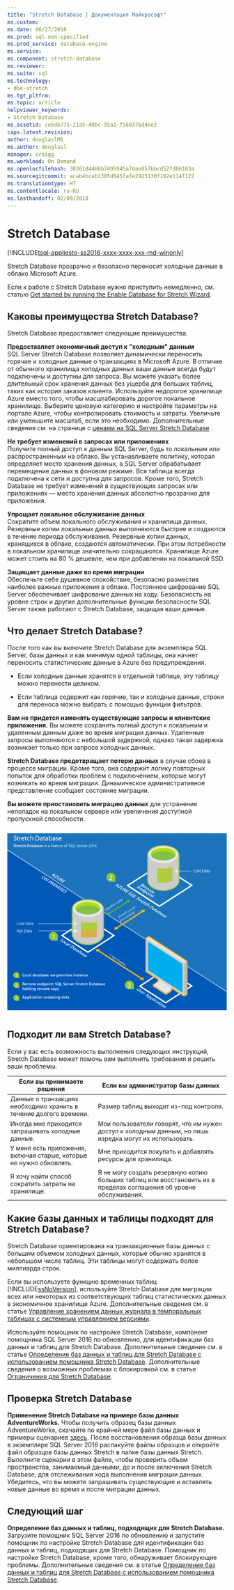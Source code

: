 ```yaml
---
title: "Stretch Database | Документация Майкрософт"
ms.custom: 
ms.date: 06/27/2016
ms.prod: sql-non-specified
ms.prod_service: database-engine
ms.service: 
ms.component: stretch-database
ms.reviewer: 
ms.suite: sql
ms.technology:
- dbe-stretch
ms.tgt_pltfrm: 
ms.topic: article
helpviewer_keywords:
- Stretch Database
ms.assetid: ce6db775-21a5-40bc-95a1-f560376d4ee2
caps.latest.revision: 
author: douglaslMS
ms.author: douglasl
manager: craigg
ms.workload: On Demand
ms.openlocfilehash: 30361d4466b7495945a7dae857bbcd52fd86103a
ms.sourcegitcommit: acab4bcab1385d645fafe2925130f102e114f122
ms.translationtype: HT
ms.contentlocale: ru-RU
ms.lasthandoff: 02/09/2018
---
```

# <a name="stretch-database"></a>Stretch Database
[!INCLUDE[tsql-appliesto-ss2016-xxxx-xxxx-xxx-md-winonly](../../includes/tsql-appliesto-ss2016-xxxx-xxxx-xxx-md-winonly.md)]


  Stretch Database прозрачно и безопасно переносит холодные данные в облако Microsoft Azure.  
  
 Если к работе с Stretch Database нужно приступить немедленно, см. статью [Get started by running the Enable Database for Stretch Wizard](../../sql-server/stretch-database/get-started-by-running-the-enable-database-for-stretch-wizard.md).  
  
## <a name="what-are-the-benefits-of-stretch-database"></a>Каковы преимущества Stretch Database?  
 Stretch Database предоставляет следующие преимущества.  
  
 **Предоставляет экономичный доступ к "холодным" данным**  
 SQL Server Stretch Database позволяет динамически переносить горячие и холодные данные о транзакциях в Microsoft Azure. В отличие от обычного хранилища холодных данных ваши данные всегда будут подключены и доступны для запроса. Вы можете указать более длительный срок хранения данных без ущерба для больших таблиц, таких как история заказов клиента. Используйте недорогое хранилище Azure вместо того, чтобы масштабировать дорогое локальное хранилище. Выберите ценовую категорию и настройте параметры на портале Azure, чтобы контролировать стоимость и затраты. Увеличьте или уменьшите масштаб, если это необходимо. Дополнительные сведения см. на странице с [ценами на SQL Server Stretch Database](https://azure.microsoft.com/pricing/details/sql-server-stretch-database/) .  
  
 **Не требует изменений в запросах или приложениях**  
 Получите полный доступ к данным SQL Server, будь то локальным или распространенным на облако.  Вы устанавливаете политику, которая определяет место хранения данных, а SQL Server обрабатывает перемещение данных в фоновом режиме. Вся таблица всегда подключена к сети и доступна для запросов. Кроме того, Stretch Database не требует изменений в существующих запросах или приложениях — место хранения данных абсолютно прозрачно для приложения.  
  
 **Упрощает локальное обслуживание данных**  
 Сократите объем локального обслуживания и хранилища данных. Резервные копии локальных данных выполняются быстрее и создаются в течение периода обслуживания. Резервные копии данных, хранящихся в облаке, создаются автоматически. При этом потребности в локальном хранилище значительно сокращаются. Хранилище Azure может стоить на 80 % дешевле, чем при добавлении на локальной SSD.  
  
 **Защищает данные даже во время миграции**  
 Обеспечьте себе душевное спокойствие, безопасно разместив наиболее важные приложения в облаке. Постоянное шифрование SQL Server обеспечивает шифрование данных на ходу. Безопасность на уровне строк и другие дополнительные функции безопасности SQL Server также работают с Stretch Database, защищая ваши данные.  
  
## <a name="what-does-stretch-database-do"></a>Что делает Stretch Database?  
 После того как вы включите Stretch Database для экземпляра SQL Server, базы данных и как минимум одной таблицы, она начнет переносить статистические данные в Azure без предупреждения.  
  
-   Если холодные данные хранятся в отдельной таблице, эту таблицу можно перенести целиком.  
  
-   Если таблица содержит как горячие, так и холодные данные, строки для переноса можно выбрать с помощью функции фильтров.

**Вам не придется изменять существующие запросы и клиентские приложения.** Вы можете сохранить полный доступ к локальным и удаленным данным даже во время миграции данных. Удаленные запросы выполняются с небольшой задержкой, однако такая задержка возникает только при запросе холодных данных.

**Stretch Database предотвращает потерю данных** в случае сбоев в процессе миграции. Кроме того, она содержит логику повторных попыток для обработки проблем с подключением, которые могут возникать во время миграции. Динамическое административное представление сообщает состояние миграции.

**Вы можете приостановить миграцию данных** для устранения неполадок на локальном сервере или увеличения доступной пропускной способности.  
  
 ![Обзор базы данных Stretch](../../sql-server/stretch-database/media/stretch-overview.png "Обзор базы данных Stretch")  
  
## <a name="is-stretch-database-for-you"></a>Подходит ли вам Stretch Database?  
 Если у вас есть возможность выполнения следующих инструкций, Stretch Database может помочь вам выполнить требования и решить ваши проблемы.  
  
|Если вы принимаете решения|Если вы администратор базы данных|  
|--------------------------------|---------------------|  
|Данные о транзакциях необходимо хранить в течение долгого времени.|Размер таблиц выходит из-под контроля.|  
|Иногда мне приходится запрашивать холодные данные.|Мои пользователи говорят, что им нужен доступ к холодным данным, но лишь изредка могут их использовать.|  
|У меня есть приложения, включая старые, которые не нужно обновлять.|Мне приходится покупать и добавлять ресурсы для хранилища.|  
|Я хочу найти способ сократить затраты на хранилище.|Я не могу создать резервную копию больших таблиц или восстановить их в пределах соглашения об уровне обслуживания.|  
  
## <a name="what-kind-of-databases-and-tables-are-candidates-for-stretch-database"></a>Какие базы данных и таблицы подходят для Stretch Database?  
 Stretch Database ориентирована на транзакционные базы данных с большим объемом холодных данных, которые обычно хранятся в небольшом числе таблиц. Эти таблицы могут содержать более миллиарда строк.  
  
 Если вы используете функцию временных таблиц [!INCLUDE[ssNoVersion](../../includes/ssnoversion-md.md)], используйте Stretch Database для миграции всех или некоторых из соответствующих таблиц статистических данных в экономичное хранилище Azure. Дополнительные сведения см. в статье [Управление хранением данных журнала в темпоральных таблицах с системным управлением версиями](../../relational-databases/tables/manage-retention-of-historical-data-in-system-versioned-temporal-tables.md).  
  
 Используйте помощник по настройке Stretch Database, компонент помощника SQL Server 2016 по обновлению, для идентификации баз данных и таблиц для Stretch Database. Дополнительные сведения см. в статье [Определение баз данных и таблиц для Stretch Database с использованием помощника Stretch Database](../../sql-server/stretch-database/stretch-database-databases-and-tables-stretch-database-advisor.md). Дополнительные сведения о возможных проблемах с блокировкой см. в статье [Ограничения для Stretch Database](../../sql-server/stretch-database/limitations-for-stretch-database.md).  

## <a name="test-drive-stretch-database"></a>Проверка Stretch Database  
 **Применение Stretch Database на примере базы данных AdventureWorks.** Чтобы получить образец базы данных AdventureWorks, скачайте по крайней мере файл базы данных и примеры сценариев [здесь](https://www.microsoft.com/en-us/download/details.aspx?id=49502). После восстановления образца базы данных в экземпляре SQL Server 2016 распакуйте файлы образцов и откройте файл образцов базы данных Stretch в папке базы данных Stretch. Выполните сценарии в этом файле, чтобы проверить объем пространства, занимаемый данными, до и после включения Stretch Database, для отслеживания хода выполнения миграции данных. Убедитесь, что вы можете запрашивать существующие и вставлять новые данные во время и после миграции данных.  
  
## <a name="next-step"></a>Следующий шаг  
 **Определение баз данных и таблиц, подходящих для Stretch Database.** Загрузите помощник SQL Server 2016 по обновлению и запустите помощник по настройке Stretch Database для идентификации баз данных и таблиц, подходящих для Stretch Database. Помощник по настройке Stretch Database, кроме того, обнаруживает блокирующие проблемы. Дополнительные сведения см. в статье [Определение баз данных и таблиц для Stretch Database с использованием помощника Stretch Database](../../sql-server/stretch-database/stretch-database-databases-and-tables-stretch-database-advisor.md).  
  
  
